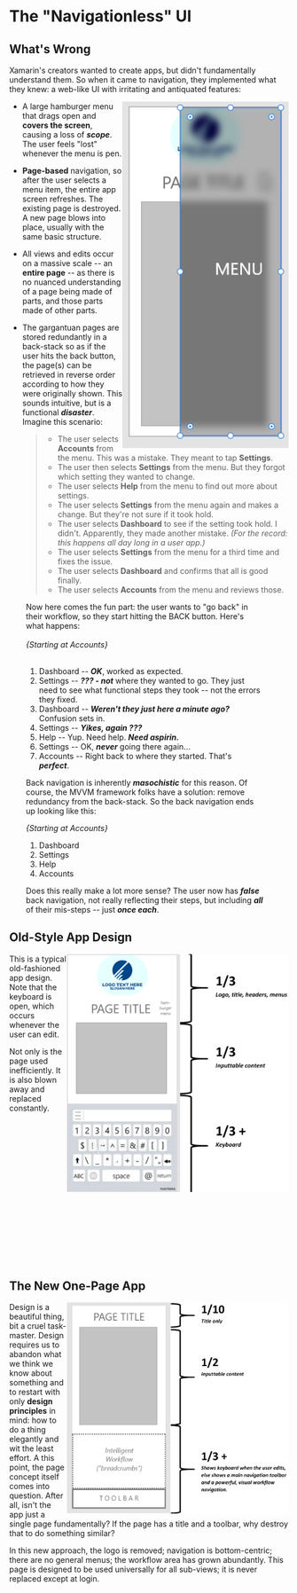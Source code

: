 # The "Navigationless" UI

## What's Wrong

Xamarin's creators wanted to create apps, but didn't fundamentally understand them.  So when it came to navigation, they implemented what they knew: a web-like UI with irritating and antiquated features:

<img src="docs/bad_app_design_with_menu.png" width="300" align="right" />

* A large hamburger menu that drags open and <B>covers the screen</B>, causing a loss of <B><I>scope</I></B>.  The user feels "lost" whenever the menu is pen.
* <B>Page-based</B> navigation, so after the user selects a menu item, the entire app screen refreshes.  The existing page is destroyed. A new page blows into place, usually with the same basic structure.
* All views and edits occur on a massive scale -- an <B>entire page</B> -- as there is no nuanced understanding of a page being made of parts, and those parts made of other parts.
* The gargantuan pages are stored redundantly in a back-stack so as if the user hits the back button, the page(s) can be retrieved in reverse order according to how they were originally shown. This sounds intuitive, but is a functional <B><I>disaster</I></B>. Imagine this scenario:

    > - The user selects <B>Accounts</B> from the menu.  This was a mistake.  They meant to tap <B>Settings</B>. 
    > - The user then selects <B>Settings</B> from the menu.  But they forgot which setting they wanted to change.
    > - The user selects <B>Help</B> from the menu to find out more about settings.
    > - The user selects <B>Settings</B> from the menu again and makes a change.  But they're not sure if it took hold.
    > - The user selects <B>Dashboard</B> to see if the setting took hold.  I didn't. Apparently, they made another mistake. <I>(For the record: this happens all day long in a user app.)</I>
    > - The user selects <B>Settings</B> from the menu for a third time and fixes the issue.
    > - The user selects <B>Dashboard</B> and confirms that all is good finally.
    > - The user selects <B>Accounts</B> from the menu and reviews those.
    
<div style="margin-left:30px; width:85%">
Now here comes the fun part: the user wants to "go back" in their workflow, so they start hitting the BACK button.  Here's what happens:    
</BR>
</BR>
<I>{Starting at Accounts}</I>
</BR>
</BR>
   
1. Dashboard -- <B><I>OK</I></B>, worked as expected.
2. Settings -- <B><I>??? - not</I></B> where they wanted to go. They just need to see what functional steps they took -- not the errors they fixed.
3. Dashboard -- <B><I>Weren't they just here a minute ago?</I></B> Confusion sets in.
4. Settings -- <B><I>Yikes, again ???</I></B>
5. Help -- Yup. Need help. <B><I>Need aspirin.</I></B>
6. Settings -- OK, <B><I>never</I></B> going there again...
7. Accounts -- Right back to where they started.  That's <B><I>perfect</I></B>.

Back navigation is inherently <B><I>masochistic</I></B> for this reason.  Of course, the MVVM framework folks have a solution: remove redundancy from the back-stack. So the back navigation ends up looking like this:

<I>{Starting at Accounts}</I>
    
1. Dashboard
2. Settings
3. Help
4. Accounts

Does this really make a lot more sense?  The user now has <B><I>false</I></B> back navigation, not really reflecting their steps, but including <B><I>all</I></B> of their mis-steps -- just <B><I>once each</I></B>.
</div>

## Old-Style App Design

<img src="docs/old_web_page.png" width="400" align="right" />

<div style="vertical-align:top; margin-bottom:300px">
This is a typical old-fashioned app design.  Note that the keyboard is open, which occurs whenever the user can edit.

Not only is the page used inefficiently.  It is also blown away and replaced constantly.
</div>

## The New One-Page App

<img src="docs/single_page_app.png" width="400" align="right" />

Design is a beautiful thing, bit a cruel task-master.  Design requires us to abandon what we think we know about something and to restart with only <B>design principles</B> in mind: how to do a thing elegantly and wit the least effort.  A this point, the page concept itself comes into question.  After all, isn't the app just a single page fundamentally?  If the page has a title and a toolbar, why destroy that to do something similar?

In this new approach, the logo is removed; navigation is bottom-centric; there are no general menus; the workflow area has grown abundantly.  This page is designed to be used universally for all sub-views; it is never replaced except at login.


